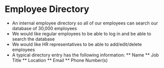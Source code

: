 # Employee Directory #

* An internal employee directory so all of our employees can search our database of 30,000 employees
* We would like regular employees to be able to log in and be able to search the database
* We would like HR representatives to be able to add/edit/delete employees
* A typical directory entry has the following information:
** Name
** Job Title
** Location
** Email
** Phone Number(s)
